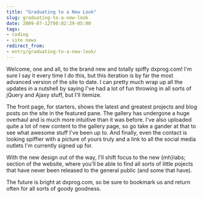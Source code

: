 ```yaml
---
title: "Graduating to a New Look"
slug: graduating-to-a-new-look
date: 2009-07-12T00:02:29-05:00
tags:
- coding
- site news
redirect_from:
- entry/graduating-to-a-new-look/
---
```

Welcome, one and all, to the brand new and totally spiffy dxprog.com! I'm sure I say it every time I do this, but this iteration is by far the most advanced version of the site to date. I can pretty much wrap up all the updates in a nutshell by saying I've had a lot of fun throwing in all sorts of jQuery and Ajaxy stuff, but I'll itemize.

The front page, for starters, shows the latest and greatest projects and blog posts on the site in the featured pane. The gallery has undergone a huge overhaul and is much more intuitive than it was before. I've also uploaded quite a lot of new content to the gallery page, so go take a gander at that to see what awesome stuff I've been up to. And finally, even the contact is looking spiffier with a picture of yours truly and a link to all the social media outlets I'm currently signed up for.

With the new design out of the way, I'll shift focus to the new {mh}labs; section of the website, where you'll be able to find all sorts of little pojects that have never been released to the general public (and some that have).

The future is bright at dxprog.com, so be sure to bookmark us and return often for all sorts of goody goodness.
